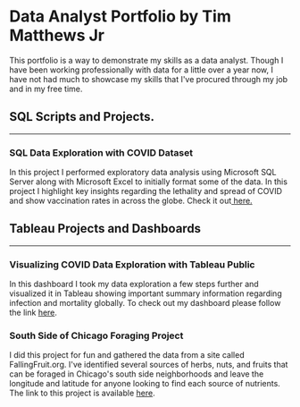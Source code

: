 # Data Analyst Portfolio by Tim Matthews Jr
This portfolio is a way to demonstrate my skills as a data analyst. Though I have been working professionally with data for a little over a year now, I have not had much to showcase my skills that I've procured through
my job and in my free time. 
## SQL Scripts and Projects. 
---------------------------------------------------------------------------------------------------------
### SQL Data Exploration with COVID Dataset
  In this project I performed exploratory data analysis using Microsoft SQL Server along with Microsoft Excel to initially format some of the data. In this project I highlight key insights
  regarding the lethality and spread of COVID and show vaccination rates in across the globe. Check it out<a href = "https://github.com/timguy1997/Portfolio-Projects/blob/main/SQL_DATA%20_EXPLORATION%202-3-2024.sql"> here.</a>



## Tableau Projects and Dashboards
------------------------------------------------------

### Visualizing COVID Data Exploration with Tableau Public
  In this dashboard I took my data exploration a few steps further and visualized it in Tableau showing important summary information regarding infection and mortality globally. 
  To check out my dashboard please follow the link <a href = "https://public.tableau.com/app/profile/timothy.matthews.jr/viz/CovidPortfolioProject_17088121208280/Dashboard1"> here</a>. 

### South Side of Chicago Foraging Project
  I did this project for fun and gathered the data from a site called FallingFruit.org. I've identified several sources of herbs, nuts, and fruits that can be foraged in Chicago's south side neighborhoods and leave the longitude and latitude for anyone looking to find each source of nutrients. The link to this project is available <a href = "https://public.tableau.com/app/profile/timothy.matthews.jr/viz/SouthSideChicagoForagingData/Accessibility"> here</a>. 
